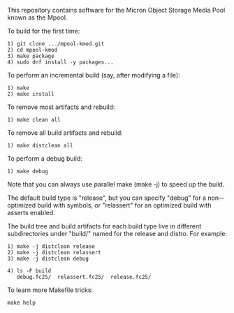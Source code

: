 <!---
# SPDX-License-Identifier: MIT
#
# Copyright (C) 2015-2020 Micron Technology, Inc.  All rights reserved.
#
-->

This repository contains software for the Micron Object Storage Media Pool
known as the Mpool.

To build for the first time:

    1) git clone .../mpool-kmod.git
    2) cd mpool-kmod
    3) make package
    4) sudo dnf install -y packages...

To perform an incremental build (say, after modifying a file):

    1) make
    2) make install


To remove most artifacts and rebuild:

    1) make clean all


To remove all build artifacts and rebuild:

    1) make distclean all


To perform a debug build:

    1) make debug


Note that you can always use parallel make (make -j) to speed up the build.

The default build type is "release", but you can specify "debug" for a non--optimized
build with symbols, or "relassert"  for an optimized build with asserts enabled.

The build tree and build artifacts for each build type live in different
subdirectories under "build/" named for the release and distro.  For example:

    1) make -j distclean release
    2) make -j distclean relassert
    3) make -j distclean debug

    4) ls -F build
       debug.fc25/  relassert.fc25/  release.fc25/

To learn more Makefile tricks:

    make help
